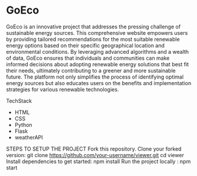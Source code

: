 # GoEco
GoEco is an innovative project that addresses the pressing challenge of sustainable energy sources. This comprehensive website empowers users by providing tailored recommendations for the most suitable renewable energy options based on their specific geographical location and environmental conditions. By leveraging advanced algorithms and a wealth of data, GoEco ensures that individuals and communities can make informed decisions about adopting renewable energy solutions that best fit their needs, ultimately contributing to a greener and more sustainable future. The platform not only simplifies the process of identifying optimal energy sources but also educates users on the benefits and implementation strategies for various renewable technologies.

TechStack
- HTML
- CSS
- Python
- Flask
- weatherAPI

STEPS TO SETUP THE PROJECT
Fork this repository.
Clone your forked version:
git clone https://github.com/your-username/viewer.git
cd viewer
Install dependencies to get started:
npm install
Run the project locally :
npm start
